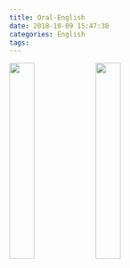 ```yaml
---
title: Oral-English
date: 2018-10-09 15:47:38
categories: English
tags:
---
```


<img src="/images/紧元音.jpg" width="30%" height="30%">

<img src="/images/松元音.jpg" width="30%" height="30%">



